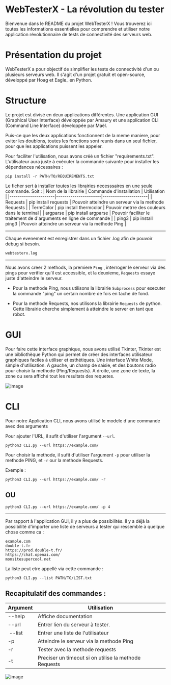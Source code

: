 # WebTesterX - La révolution du tester

Bienvenue dans le README du projet WebTesterX ! Vous trouverez ici toutes les informations essentielles pour comprendre et utiliser notre application révolutionnaire de tests de connectivité des serveurs web.

# Présentation du projet

WebTesterX a pour objectif de simplifier les tests de connectivité d'un ou plusieurs serveurs web. Il s'agit d'un projet gratuit et open-source, développé par Hoag et Eagle_ en Python.

# Structure

Le projet est divisé en deux applications différentes. Une application GUI (Graphical User Interface) développée par Amaury et une application CLI (Command Line Interface) développée par Maël.

Puis-ce que les deux applications fonctionnent de la meme maniere, pour eviter les doublons, toutes les fonctions sont reunis dans un seul fichier, pour que les applications puissent les appeler.

Pour faciliter l'utilisation, nous avons créé un fichier "requirements.txt". L'utilisateur aura juste à exécuter la commande suivante pour installer les dépendances nécessaires :

```shell
pip install -r PATH/TO/REQUIREMENTS.txt
```
Le ficher sert à installer toutes les librairies necesssaires en une seule commande. Soit :
| Nom de la librairie | Commande d'installation | Utilisation |
|----------------------|----------------------|----------------------|
| Requests | pip install requests | Pouvoir atteindre un serveur via la methode Requests |
| TermColor | pip install thermcolor | Pouvoir metrre des couleurs dans le terminal |
| argparse | pip install argparse | Pouvoir faciliter le traitement de d'arguments en ligne de commande |
| ping3 | pip install ping3 | Pouvoir atteindre un serveur via la methode Ping |

------------------
Chaque evenement est enregistrer dans un fichier .log afin de pouvoir debug si besoin.
```file
webtesterx.log
```

---------
Nous avons creer 2 methods, la premiere ```Ping``` , interroger le serveur via des pings pour verifier qu'il est accessible, et la deuxieme, ```Requests``` essaye juste d'atteindre le serveur.

- Pour la methode Ping, nous utilisons la librairie ```Subprocess``` pour executer la commande "ping" un certain nombre de fois en tache de fond.

- Pour la methode Requests, nos utilisons la librairie ```Requests``` de python. Cette librairie cherche simplement à atteindre le server en tant que robot.

# GUI 
Pour faire cette interface graphique, nous avons utilisé Tkinter, Tkinter est une bibliothèque Python qui permet de créer des interfaces utilisateur graphiques faciles à utiliser et esthétiques. Une interface White Mode, simple d'utilisation. A gauche, un champ de saisie, et des boutons radio pour choisir la methode (Ping/Requests). A droite, une zone de texte, la zone ou sera affiché tout les resultats des requetes.

![image](https://i.imgur.com/Qoc5HhL.png)


# CLI
Pour notre Application CLI, nous avons utilisé le modele d'une commande avec des arguments

Pour ajouter l'URL, il sufit d'utiliser l'argument ```--url```.

```
python3 CLI.py --url https://example.com/
```

Pour choisir la methode, il sufit d'utiliser l'argument ```-p``` pour utiliser la methode PING, et ```-r``` our la methode Requests.

Exemple :
```
python3 CLI.py --url https://example.com/ -r
```
## OU ##
```
python3 CLI.py --url https://example.com/ -p 4
```
----
Par rapport à l'application GUI, il y a plus de possibilités.
Il y a déjà la possibilité d'importer une liste de serveurs à tester qui ressemble à quelque chose comme ca :
```
example.com
double-t.fr
https://prod.double-t.fr/
https://chat.openai.com/
monsitesupercool.net
```
La liste peut etre appellé via cette commande :
```
python3 CLI.py --list PATH/TO/LIST.txt
```

## Recapitulatif des commandes :

| Argument | Utilisation                                           |
|----------|-------------------------------------------------------|
| --help   | Affiche documentation                                 |
| --url    | Entrer lien du serveur à tester.                      |
| --list   | Entrer une liste de l'utilisateur                     |
| -p       | Atteindre le serveur via la methode Ping              |
| -r       | Tester avec la methode requests                       |
| -t       | Preciser un timeout si on utilise la methode Requests | 

![image](https://i.imgur.com/mb6viQl.png)
